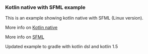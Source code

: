 ### Kotlin native with SFML example

This is an example showing kotlin native with SFML (Linux version).

More info on [Kotlin native](https://github.com/JetBrains/kotlin-native)

More info on [SFML](https://www.sfml-dev.org/)

Updated example to gradle with kotlin dsl and kotlin 1.5 
